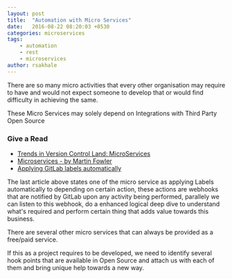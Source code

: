 ```yaml
---
layout: post
title:  "Automation with Micro Services"
date:   2016-08-22 08:20:03 +0530
categories: microservices
tags: 
    - automation
    - rest
    - microservices
author: rsakhale
---
```


There are so many micro activities that every other organisation may require to have and would not expect someone to develop that or would find difficulty in achieving the same.
<!--more-->
These Micro Services may solely depend on Integrations with Third Party Open Source

### Give a Read

- [Trends in Version Control Land: MicroServices](https://about.gitlab.com/2016/08/16/trends-in-version-control-land-microservices/)
- [Microservices - by Martin Fowler](http://martinfowler.com/articles/microservices.html#MicroservicesAndSoa)
- [Applying GitLab labels automatically](http://infrastructuredevops.com/08-04-2016/automated-gitlab-labels.html)

The last article above states one of the micro service as applying Labels automatically to depending on certain action, these actions are webhooks that are notified by GitLab upon any activity being performed, parallely we can listen to this webhook, do a enhanced logical deep dive to understand what's required and perform certain thing that adds value towards this business.

There are several other micro services that can always be provided as a free/paid service.

If this as a project requires to be developed, we need to identify several hook points that are available in Open Source and attach us with each of them and bring unique help towards a new way.
